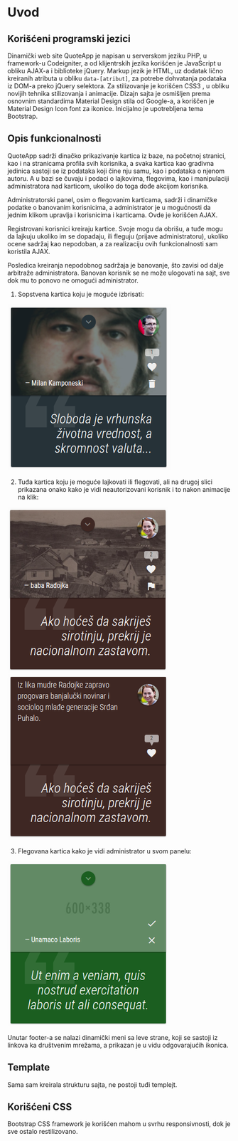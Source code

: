 # Uvod
## Korišćeni programski jezici
Dinamički web site QuoteApp je napisan u serverskom jeziku PHP, u framework-u Codeigniter, a od klijentrskih jezika korišćen je JavaScript u obliku AJAX-a i biblioteke jQuery. Markup jezik je HTML, uz dodatak lično kreiranih atributa u obliku ```data-[atribut]```, za potrebe dohvatanja podataka iz DOM-a preko jQuery selektora. Za stilizovanje je korišćen CSS3 , u obliku novijih tehnika stilizovanja i animacije. Dizajn sajta je osmišljen prema osnovnim standardima Material Design stila od Google-a, a koriščen je Material Design Icon font za ikonice. Inicijalno je upotrebljena tema Bootstrap.
## Opis funkcionalnosti
QuoteApp sadrži dinačko prikazivanje kartica iz baze, na početnoj stranici, kao i na stranicama profila svih korisnika, a svaka kartica kao gradivna jedinica sastoji se iz podataka koji čine nju samu, kao i podataka o njenom autoru. A u bazi se čuvaju i podaci o lajkovima, flegovima, kao i manipulaciji administratora nad karticom, ukoliko do toga dođe akcijom korisnika.

Administratorski panel, osim o flegovanim karticama, sadrži i dinamičke podatke o banovanim korisnicima, a administrator je u mogućnosti da jednim klikom upravlja i korisnicima i karticama. Ovde je korišćen AJAX.

Registrovani korisnici kreiraju kartice. Svoje mogu da obrišu, a tuđe mogu da lajkuju ukoliko im se dopadaju, ili fleguju (prijave administratoru), ukoliko ocene sadržaj kao nepodoban, a za realizaciju ovih funkcionalnosti sam koristila AJAX.

Posledica kreiranja nepodobnog sadržaja je banovanje, što zavisi od dalje arbitraže administratora. Banovan korisnik se ne može ulogovati na sajt, sve dok mu to ponovo ne omogući administrator.

1. Sopstvena kartica koju je moguće izbrisati:

![](own-card.png)

2. Tuđa kartica koju je moguće lajkovati ili flegovati, ali na drugoj slici prikazana onako kako je vidi neautorizovani korisnik i to nakon animacije na klik:

![](other-card.png)![](cart-info.png)

3. Flegovana kartica kako je vidi administrator u svom panelu:

![](dashboart-card.png)

Unutar footer-a se nalazi dinamički meni sa leve strane, koji se sastoji iz linkova ka društvenim mrežama, a prikazan je u vidu odgovarajućih ikonica.
## Template
Sama sam kreirala strukturu sajta, ne postoji tuđi templejt.
## Korišćeni CSS
Bootstrap CSS framework je korišćen mahom u svrhu responsivnosti, dok je sve ostalo restilizovano.





